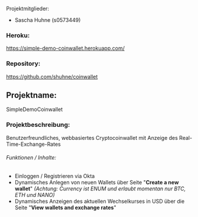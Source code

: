 Projektmitglieder:

- Sascha Huhne (s0573449)


### Heroku:
https://simple-demo-coinwallet.herokuapp.com/

### Repository:

https://github.com/shuhne/coinwallet

## Projektname:

SimpleDemoCoinwallet

### Projektbeschreibung:

Benutzerfreundliches, webbasiertes Cryptocoinwallet mit Anzeige des Real-Time-Exchange-Rates


###### Funktionen / Inhalte:

- Einloggen / Registrieren  via Okta
- Dynamisches Anlegen von neuen Wallets über Seite "**Create a new wallet**"
    _(Achtung: Currency ist ENUM und erlaubt momentan nur BTC, ETH und NANO)_
- Dynamisches Anzeigen des aktuellen Wechselkurses in USD über die Seite "**View wallets and exchange rates**"



